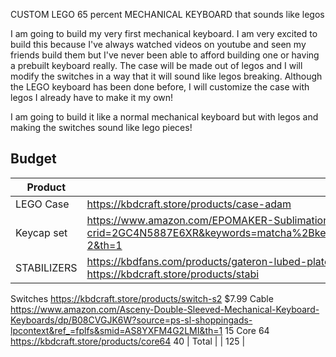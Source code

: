 
CUSTOM LEGO 65 percent MECHANICAL KEYBOARD that sounds like legos

I am going to build my very first mechanical keyboard. I am very excited to build this because I've always watched videos on youtube and seen my friends build them but I've never been able to afford building one or having a prebuilt keyboard really. The case will be made out of legos and I will modify the switches in a way that it will sound like legos breaking.
Although the LEGO keyboard has been done before, I will customize the case with legos I already have to make it my own!

I am going to build it like a normal mechanical keyboard but with legos and making the switches sound like lego pieces!
## Budget

| Product         | Supplier/Link                         | Cost   |
| --------------- | ------------------------------------- | ------ |
| LEGO Case   |https://kbdcraft.store/products/case-adam | $14.00 |
|Keycap set |https://www.amazon.com/EPOMAKER-Sublimation-Keycaps-Mechanical-Keyboard/dp/B09F3K913P/ref=sr_1_2?crid=2GC4N5887E6XR&keywords=matcha%2Bkeycap&qid=1673364642&sprefix=matcha%2Bkeycap%2Caps%2C161&sr=8-2&th=1| $29.99 |
|STABILIZERS  |https://kbdfans.com/products/gateron-lubed-plate-mounted-stabilizers?_pos=3&_sid=78a528a7f&_ss=r and https://kbdcraft.store/products/stabi| 9.41  |5.99
Switches https://kbdcraft.store/products/switch-s2 $7.99
Cable https://www.amazon.com/Asceny-Double-Sleeved-Mechanical-Keyboard-Keyboards/dp/B08CVGJK6W?source=ps-sl-shoppingads-lpcontext&ref_=fplfs&smid=AS8YXFM4G2LMI&th=1 15
Core 64 https://kbdcraft.store/products/core64  40
| Total           |                                       | 125 |
